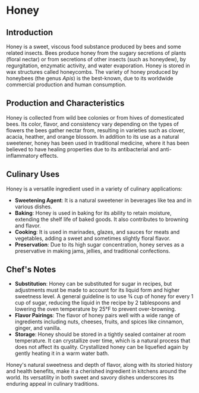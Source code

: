 # Honey

## Introduction

Honey is a sweet, viscous food substance produced by bees and some related insects. Bees produce honey from the sugary secretions of plants (floral nectar) or from secretions of other insects (such as honeydew), by regurgitation, enzymatic activity, and water evaporation. Honey is stored in wax structures called honeycombs. The variety of honey produced by honeybees (the genus *Apis*) is the best-known, due to its worldwide commercial production and human consumption.

## Production and Characteristics

Honey is collected from wild bee colonies or from hives of domesticated bees. Its color, flavor, and consistency vary depending on the types of flowers the bees gather nectar from, resulting in varieties such as clover, acacia, heather, and orange blossom. In addition to its use as a natural sweetener, honey has been used in traditional medicine, where it has been believed to have healing properties due to its antibacterial and anti-inflammatory effects.

## Culinary Uses

Honey is a versatile ingredient used in a variety of culinary applications:

- **Sweetening Agent**: It is a natural sweetener in beverages like tea and in various dishes.
- **Baking**: Honey is used in baking for its ability to retain moisture, extending the shelf life of baked goods. It also contributes to browning and flavor.
- **Cooking**: It is used in marinades, glazes, and sauces for meats and vegetables, adding a sweet and sometimes slightly floral flavor.
- **Preservation**: Due to its high sugar concentration, honey serves as a preservative in making jams, jellies, and traditional confections.

## Chef's Notes

- **Substitution**: Honey can be substituted for sugar in recipes, but adjustments must be made to account for its liquid form and higher sweetness level. A general guideline is to use ¾ cup of honey for every 1 cup of sugar, reducing the liquid in the recipe by 2 tablespoons and lowering the oven temperature by 25°F to prevent over-browning.
- **Flavor Pairings**: The flavor of honey pairs well with a wide range of ingredients including nuts, cheeses, fruits, and spices like cinnamon, ginger, and vanilla.
- **Storage**: Honey should be stored in a tightly sealed container at room temperature. It can crystallize over time, which is a natural process that does not affect its quality. Crystallized honey can be liquefied again by gently heating it in a warm water bath.

Honey's natural sweetness and depth of flavor, along with its storied history and health benefits, make it a cherished ingredient in kitchens around the world. Its versatility in both sweet and savory dishes underscores its enduring appeal in culinary traditions.